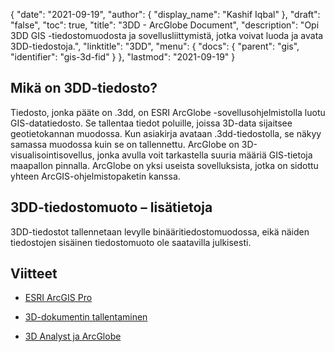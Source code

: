 {
  "date": "2021-09-19",
  "author": {
    "display_name": "Kashif Iqbal"
},
  "draft": "false",
  "toc": true,
  "title": "3DD - ArcGlobe Document",
  "description": "Opi 3DD GIS -tiedostomuodosta ja sovellusliittymistä, jotka voivat luoda ja avata 3DD-tiedostoja.",
  "linktitle": "3DD",
  "menu": {
    "docs": {
      "parent": "gis",
      "identifier": "gis-3d-fid"
}
},
  "lastmod": "2021-09-19"
}

## Mikä on 3DD-tiedosto?

Tiedosto, jonka pääte on .3dd, on ESRI ArcGlobe -sovellusohjelmistolla luotu GIS-datatiedosto. Se tallentaa tiedot poluille, joissa 3D-data sijaitsee geotietokannan muodossa. Kun asiakirja avataan .3dd-tiedostolla, se näkyy samassa muodossa kuin se on tallennettu. ArcGlobe on 3D-visualisointisovellus, jonka avulla voit tarkastella suuria määriä GIS-tietoja maapallon pinnalla. ArcGlobe on yksi useista sovelluksista, jotka on sidottu yhteen ArcGIS-ohjelmistopaketin kanssa.

## 3DD-tiedostomuoto – lisätietoja

3DD-tiedostot tallennetaan levylle binääritiedostomuodossa, eikä näiden tiedostojen sisäinen tiedostomuoto ole saatavilla julkisesti.

## Viitteet

* [ESRI ArcGIS Pro](https://www.esri.com/en-us/arcgis/products/arcgis-pro/overview)

* [3D-dokumentin tallentaminen](https://desktop.arcgis.com/en/arcmap/10.3/guide-books/extensions/3d-analyst/about-saving-a-3d-document.htm)

* [3D Analyst ja ArcGlobe](https://desktop.arcgis.com/en/arcmap/latest/extensions/3d-analyst/3d-analyst-and-arcglobe.htm)


